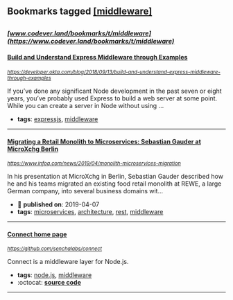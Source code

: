 ## Bookmarks tagged [[middleware]](https://www.codever.land/search?q=[middleware])

_<sup><sup>[www.codever.land/bookmarks/t/middleware](https://www.codever.land/bookmarks/t/middleware)</sup></sup>_
---
#### [Build and Understand Express Middleware through Examples](https://developer.okta.com/blog/2018/09/13/build-and-understand-express-middleware-through-examples)
_<sup>https://developer.okta.com/blog/2018/09/13/build-and-understand-express-middleware-through-examples</sup>_

If you’ve done any significant Node development in the past seven or eight years, you’ve probably used Express to build a web server at some point. While you can create a server in Node without using ...
* **tags**: [expressjs](../tagged/expressjs.md), [middleware](../tagged/middleware.md)
---
#### [Migrating a Retail Monolith to Microservices: Sebastian Gauder at MicroXchg Berlin](https://www.infoq.com/news/2019/04/monolith-microservices-migration)
_<sup>https://www.infoq.com/news/2019/04/monolith-microservices-migration</sup>_

In his presentation at MicroXchg in Berlin, Sebastian Gauder described how he and his teams migrated an existing food retail monolith at REWE, a large German company, into several business domains wit...
* :calendar: **published on**: 2019-04-07
* **tags**: [microservices](../tagged/microservices.md), [architecture](../tagged/architecture.md), [rest](../tagged/rest.md), [middleware](../tagged/middleware.md)
---
#### [Connect home page](https://github.com/senchalabs/connect)
_<sup>https://github.com/senchalabs/connect</sup>_

Connect is a middleware layer for Node.js. 
* **tags**: [node.js](../tagged/node.js.md), [middleware](../tagged/middleware.md)
* :octocat: **[source code](https://github.com/senchalabs/connect)**
---
